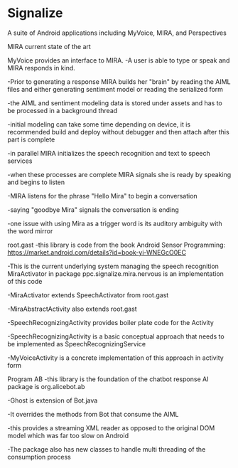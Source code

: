 Signalize
=========

A suite of Android applications
including MyVoice, MIRA,
 and Perspectives


MIRA current state of the art

MyVoice provides an interface to MIRA. 
-A user is able to type or speak and MIRA responds in kind.

-Prior to generating a response MIRA builds her "brain" by reading the AIML files and either generating sentiment model or reading the serialized form

-the AIML and sentiment modeling data is stored under assets and has to be processed in a background thread

-initial modeling can take some time depending on device, it is recommended build and deploy without debugger and then attach after this part is complete

-in parallel MIRA initializes the speech recognition and text to speech services

-when these processes are complete MIRA signals she is ready by speaking and begins to listen

-MIRA listens for the phrase "Hello Mira" to begin a conversation

-saying "goodbye Mira" signals the conversation is ending

-one issue with using Mira as a trigger word is its auditory ambiguity with the word mirror

root.gast
-this library is code from the book Android Sensor Programming:
https://market.android.com/details?id=book-yi-WNEGcO0EC

-This is the current underlying system managing the speech recognition
MiraActivator in package ppc.signalize.mira.nervous is an implementation of this code

-MiraActivator extends SpeechActivator from root.gast

-MiraAbstractActivity also extends root.gast

-SpeechRecognizingActivity provides boiler plate code for the Activity

-SpeechRecognizingActivity is a basic conceptual approach that needs to be implemented as SpeechRecognizingService

-MyVoiceActivity is a concrete implementation of this approach in activity form


Program AB
-this library is the foundation of the chatbot response AI
package is org.alicebot.ab

-Ghost is extension of Bot.java

-It overrides the methods from Bot that consume the AIML

-this provides a streaming XML reader as opposed to the original DOM model which was far too slow on Android

-The package also has new classes to handle multi threading of the consumption process


